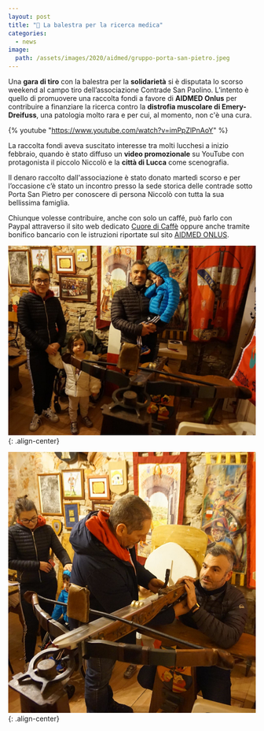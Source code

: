 ```yaml
---
layout: post
title: "🔬 La balestra per la ricerca medica"
categories:
  - news
image:
  path: /assets/images/2020/aidmed/gruppo-porta-san-pietro.jpeg
---
```


Una **gara di tiro** con la balestra per la **solidarietà** si è disputata lo
scorso weekend al campo tiro dell’associazione Contrade San Paolino. L’intento è
quello di promuovere una raccolta fondi a favore di **AIDMED Onlus** per
contribuire a finanziare la ricerca contro la **distrofia muscolare di
Emery-Dreifuss**, una patologia molto rara e per cui, al momento, non c'è una
cura.

<!-- more -->

{% youtube "https://www.youtube.com/watch?v=imPpZlPnAoY" %}

La raccolta fondi aveva suscitato interesse tra molti lucchesi a inizio
febbraio, quando è stato diffuso un **video promozionale** su YouTube con
protagonista il piccolo Niccolò e la **città di Lucca** come scenografia.

Il denaro raccolto dall'associazione è stato donato martedì scorso e per
l’occasione c’è stato un incontro presso la sede storica delle contrade sotto
Porta San Pietro per conoscere di persona Niccolò con tutta la sua bellissima
famiglia.

Chiunque volesse contribuire, anche con solo un caffé, può farlo con Paypal
attraverso il sito web dedicato [Cuore di Caffè](https://www.cuoredicaffe.it)
oppure anche tramite bonifico bancario con le istruzioni riportate sul sito
[AIDMED ONLUS](https://www.aidmed.org).

![balestra](/assets/images/2020/aidmed/niccolo.jpeg){: .align-center}

![balestra](/assets/images/2020/aidmed/balestra.jpeg){: .align-center}
